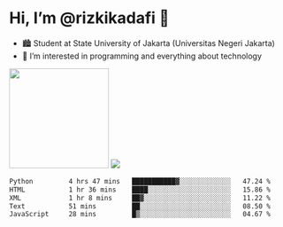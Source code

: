 # Hi, I’m @rizkikadafi 👋
- 🏙 Student at State University of Jakarta (Universitas Negeri Jakarta)
- 👀 I’m interested in programming and everything about technology
<img height="180em" src="https://github-readme-stats.vercel.app/api?username=rizkikadafi&show_icons=true&hide_border=true&&count_private=true&include_all_commits=true" />
<img src="https://github-readme-stats.vercel.app/api/top-langs/?username=rizkikadafi&show_icons=true&hide_border=true&&count_private=true&include_all_commits=true" />

<!--START_SECTION:waka-->

```txt
Python         4 hrs 47 mins   ███████████▓░░░░░░░░░░░░░   47.24 %
HTML           1 hr 36 mins    ████░░░░░░░░░░░░░░░░░░░░░   15.86 %
XML            1 hr 8 mins     ██▓░░░░░░░░░░░░░░░░░░░░░░   11.22 %
Text           51 mins         ██░░░░░░░░░░░░░░░░░░░░░░░   08.50 %
JavaScript     28 mins         █▒░░░░░░░░░░░░░░░░░░░░░░░   04.67 %
```

<!--END_SECTION:waka-->

<!---
rizkikadafi/rizkikadafi is a ✨ special ✨ repository because its `README.md` (this file) appears on your GitHub profile.
You can click the Preview link to take a look at your changes.
--->
